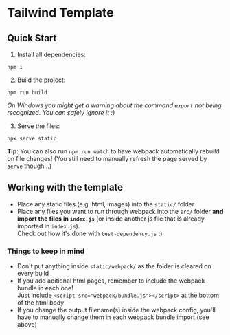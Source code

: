 # Tailwind Template

## Quick Start

1. Install all dependencies:

```
npm i
```

2. Build the project:

```
npm run build
```

*On Windows you might get a warning about the command `export` not being recognized. You can safely ignore it :)*

3. Serve the files:

```
npx serve static
```

**Tip**: You can also run `npm run watch` to have webpack automatically rebuild on file changes! (You still need to manually refresh the page served by `serve` though...)

## Working with the template

- Place any static files (e.g. html, images) into the `static/` folder
- Place any files you want to run through webpack into the `src/` folder **and import the files in `index.js`** (or inside another js file that is already imported in `index.js`).  
  Check out how it's done with `test-dependency.js` :)

### Things to keep in mind

- Don't put anything inside `static/webpack/` as the folder is cleared on every build
- If you add aditional html pages, remember to include the webpack bundle in each one!  
  Just include `<script src="webpack/bundle.js"></script>` at the bottom of the html body
- If you change the output filename(s) inside the webpack config, you'll have to manually change them in each webpack bundle import (see above)